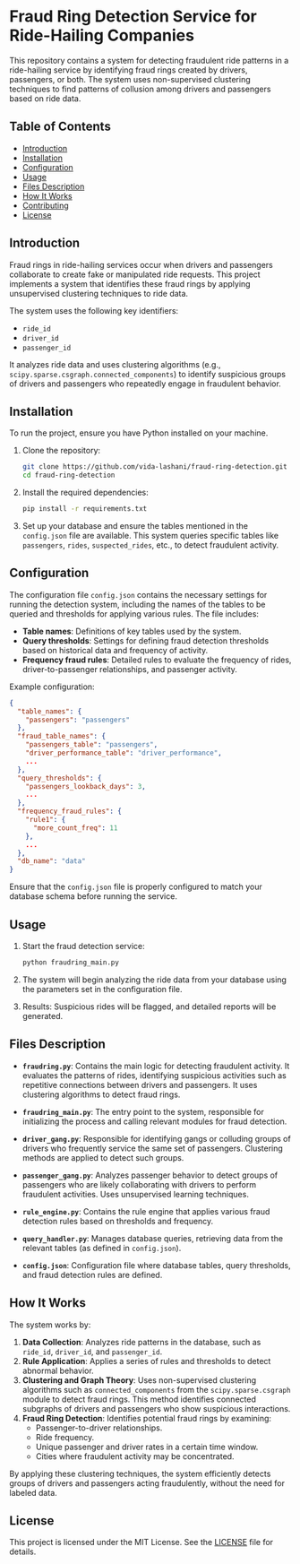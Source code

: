 # Fraud Ring Detection Service for Ride-Hailing Companies

This repository contains a system for detecting fraudulent ride patterns in a ride-hailing service by identifying fraud rings created by drivers, passengers, or both. The system uses non-supervised clustering techniques to find patterns of collusion among drivers and passengers based on ride data.

## Table of Contents
- [Introduction](#introduction)
- [Installation](#installation)
- [Configuration](#configuration)
- [Usage](#usage)
- [Files Description](#files-description)
- [How It Works](#how-it-works)
- [Contributing](#contributing)
- [License](#license)

## Introduction

Fraud rings in ride-hailing services occur when drivers and passengers collaborate to create fake or manipulated ride requests. This project implements a system that identifies these fraud rings by applying unsupervised clustering techniques to ride data.

The system uses the following key identifiers:
- `ride_id`
- `driver_id`
- `passenger_id`

It analyzes ride data and uses clustering algorithms (e.g., `scipy.sparse.csgraph.connected_components`) to identify suspicious groups of drivers and passengers who repeatedly engage in fraudulent behavior.

## Installation

To run the project, ensure you have Python installed on your machine.

1. Clone the repository:
   ```bash
   git clone https://github.com/vida-lashani/fraud-ring-detection.git
   cd fraud-ring-detection
   ```

2. Install the required dependencies:
   ```bash
   pip install -r requirements.txt
   ```

3. Set up your database and ensure the tables mentioned in the `config.json` file are available. This system queries specific tables like `passengers`, `rides`, `suspected_rides`, etc., to detect fraudulent activity.

## Configuration

The configuration file `config.json` contains the necessary settings for running the detection system, including the names of the tables to be queried and thresholds for applying various rules. The file includes:

- **Table names**: Definitions of key tables used by the system.
- **Query thresholds**: Settings for defining fraud detection thresholds based on historical data and frequency of activity.
- **Frequency fraud rules**: Detailed rules to evaluate the frequency of rides, driver-to-passenger relationships, and passenger activity.

Example configuration:
```json
{
  "table_names": {
    "passengers": "passengers"
  },
  "fraud_table_names": {
    "passengers_table": "passengers",
    "driver_performance_table": "driver_performance",
    ...
  },
  "query_thresholds": {
    "passengers_lookback_days": 3,
    ...
  },
  "frequency_fraud_rules": {
    "rule1": {
      "more_count_freq": 11
    },
    ...
  },
  "db_name": "data"
}
```

Ensure that the `config.json` file is properly configured to match your database schema before running the service.

## Usage

1. Start the fraud detection service:
   ```bash
   python fraudring_main.py
   ```

2. The system will begin analyzing the ride data from your database using the parameters set in the configuration file.

3. Results: Suspicious rides will be flagged, and detailed reports will be generated.

## Files Description

- **`fraudring.py`**: Contains the main logic for detecting fraudulent activity. It evaluates the patterns of rides, identifying suspicious activities such as repetitive connections between drivers and passengers. It uses clustering algorithms to detect fraud rings.

- **`fraudring_main.py`**: The entry point to the system, responsible for initializing the process and calling relevant modules for fraud detection.

- **`driver_gang.py`**: Responsible for identifying gangs or colluding groups of drivers who frequently service the same set of passengers. Clustering methods are applied to detect such groups.

- **`passenger_gang.py`**: Analyzes passenger behavior to detect groups of passengers who are likely collaborating with drivers to perform fraudulent activities. Uses unsupervised learning techniques.

- **`rule_engine.py`**: Contains the rule engine that applies various fraud detection rules based on thresholds and frequency.

- **`query_handler.py`**: Manages database queries, retrieving data from the relevant tables (as defined in `config.json`).

- **`config.json`**: Configuration file where database tables, query thresholds, and fraud detection rules are defined.

## How It Works

The system works by:
1. **Data Collection**: Analyzes ride patterns in the database, such as `ride_id`, `driver_id`, and `passenger_id`.
2. **Rule Application**: Applies a series of rules and thresholds to detect abnormal behavior.
3. **Clustering and Graph Theory**: Uses non-supervised clustering algorithms such as `connected_components` from the `scipy.sparse.csgraph` module to detect fraud rings. This method identifies connected subgraphs of drivers and passengers who show suspicious interactions.
4. **Fraud Ring Detection**: Identifies potential fraud rings by examining:
   - Passenger-to-driver relationships.
   - Ride frequency.
   - Unique passenger and driver rates in a certain time window.
   - Cities where fraudulent activity may be concentrated.

By applying these clustering techniques, the system efficiently detects groups of drivers and passengers acting fraudulently, without the need for labeled data.

## License

This project is licensed under the MIT License. See the [LICENSE](LICENSE) file for details.
